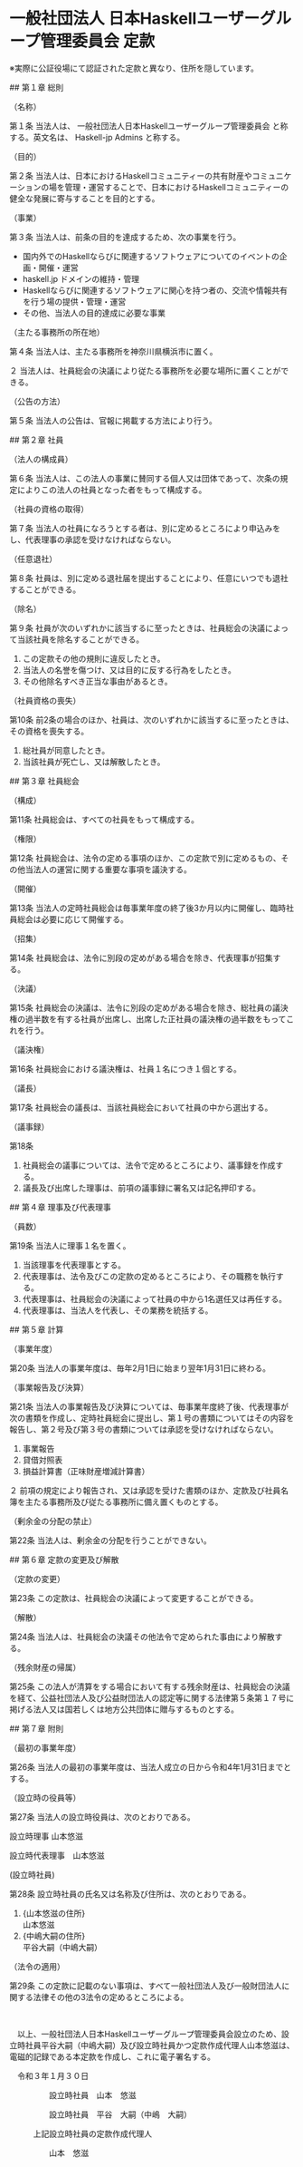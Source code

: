 # 一般社団法人 日本Haskellユーザーグループ管理委員会 定款

※実際に公証役場にて認証された定款と異なり、住所を隠しています。

<section>
## 第１章 総則

（名称）

第１条 当法人は、 一般社団法人日本Haskellユーザーグループ管理委員会 と称する。英文名は、 Haskell-jp Admins と称する。

（目的）

第２条 当法人は、日本におけるHaskellコミュニティーの共有財産やコミュニケーションの場を管理・運営することで、日本におけるHaskellコミュニティーの健全な発展に寄与することを目的とする。

（事業）

第３条 当法人は、前条の目的を達成するため、次の事業を行う。

- 国内外でのHaskellならびに関連するソフトウェアについてのイベントの企画・開催・運営
- haskell.jp ドメインの維持・管理
- Haskellならびに関連するソフトウェアに関心を持つ者の、交流や情報共有を行う場の提供・管理・運営
- その他、当法人の目的達成に必要な事業

（主たる事務所の所在地）

第４条 当法人は、主たる事務所を神奈川県横浜市に置く。

２ 当法人は、社員総会の決議により従たる事務所を必要な場所に置くことができる。

（公告の方法）

第５条 当法人の公告は、官報に掲載する方法により行う。

</section>
<section>
## 第２章 社員

（法人の構成員）

第６条 当法人は、この法人の事業に賛同する個人又は団体であって、次条の規定によりこの法人の社員となった者をもって構成する。

（社員の資格の取得）

第７条 当法人の社員になろうとする者は、別に定めるところにより申込みをし、代表理事の承認を受けなければならない。

（任意退社）

第８条 社員は、別に定める退社届を提出することにより、任意にいつでも退社することができる。

（除名）

第９条 社員が次のいずれかに該当するに至ったときは、社員総会の決議によって当該社員を除名することができる。

1. この定款その他の規則に違反したとき。
1. 当法人の名誉を傷つけ、又は目的に反する行為をしたとき。
1. その他除名すべき正当な事由があるとき。

（社員資格の喪失）

第10条 前2条の場合のほか、社員は、次のいずれかに該当するに至ったときは、その資格を喪失する。

1. 総社員が同意したとき。
1. 当該社員が死亡し、又は解散したとき。
</section>
<section>
## 第３章 社員総会

（構成）

第11条 社員総会は、すべての社員をもって構成する。

（権限）

第12条 社員総会は、法令の定める事項のほか、この定款で別に定めるもの、その他当法人の運営に関する重要な事項を議決する。

（開催）

第13条 当法人の定時社員総会は毎事業年度の終了後3か月以内に開催し、臨時社員総会は必要に応じて開催する。

（招集）

第14条 社員総会は、法令に別段の定めがある場合を除き、代表理事が招集する。

（決議）

第15条 社員総会の決議は、法令に別段の定めがある場合を除き、総社員の議決権の過半数を有する社員が出席し、出席した正社員の議決権の過半数をもってこれを行う。

（議決権）

第16条 社員総会における議決権は、社員１名につき１個とする。

（議長）

第17条 社員総会の議長は、当該社員総会において社員の中から選出する。

（議事録）

第18条

1. 社員総会の議事については、法令で定めるところにより、議事録を作成する。
2. 議長及び出席した理事は、前項の議事録に署名又は記名押印する。

</section>
<section>
## 第４章 理事及び代表理事

（員数）

第19条 当法人に理事１名を置く。

1. 当該理事を代表理事とする。
1. 代表理事は、法令及びこの定款の定めるところにより、その職務を執行する。
1. 代表理事は、社員総会の決議によって社員の中から1名選任又は再任する。
1. 代表理事は、当法人を代表し、その業務を統括する。

</section>
<section>
## 第５章 計算

（事業年度）

第20条 当法人の事業年度は、毎年2月1日に始まり翌年1月31日に終わる。

（事業報告及び決算）

第21条 当法人の事業報告及び決算については、毎事業年度終了後、代表理事が次の書類を作成し、定時社員総会に提出し、第１号の書類についてはその内容を報告し、第２号及び第３号の書類については承認を受けなければならない。

1. 事業報告
2. 貸借対照表
3. 損益計算書（正味財産増減計算書）

２ 前項の規定により報告され、又は承認を受けた書類のほか、定款及び社員名簿を主たる事務所及び従たる事務所に備え置くものとする。

（剰余金の分配の禁止）

第22条 当法人は、剰余金の分配を行うことができない。
</section>
<section>
## 第６章 定款の変更及び解散

（定款の変更）

第23条 この定款は、社員総会の決議によって変更することができる。

（解散）

第24条 当法人は、社員総会の決議その他法令で定められた事由により解散する。

（残余財産の帰属）

第25条 この法人が清算をする場合において有する残余財産は、社員総会の決議を経て、公益社団法人及び公益財団法人の認定等に関する法律第５条第１７号に掲げる法人又は国若しくは地方公共団体に贈与するものとする。

</section>
<section>
## 第７章 附則

（最初の事業年度）

第26条 当法人の最初の事業年度は、当法人成立の日から令和4年1月31日までとする。

（設立時の役員等）

第27条 当法人の設立時役員は、次のとおりである。

設立時理事 山本悠滋

設立時代表理事　山本悠滋

(設立時社員)

第28条 設立時社員の氏名又は名称及び住所は、次のとおりである。

1. {山本悠滋の住所}<br/>山本悠滋
2. {中嶋大嗣の住所}<br/>平谷大嗣（中嶋大嗣）

（法令の適用）

第29条 この定款に記載のない事項は、すべて一般社団法人及び一般財団法人に関する法律その他の3法令の定めるところによる。

<br/>

　以上、一般社団法人日本Haskellユーザーグループ管理委員会設立のため、設立時社員平谷大嗣（中嶋大嗣）及び設立時社員かつ定款作成代理人山本悠滋は、電磁的記録である本定款を作成し、これに電子署名する。

　令和３年１月３０日

　　　　　設立時社員　山本　悠滋

　　　　　設立時社員　平谷　大嗣（中嶋　大嗣）

　　　上記設立時社員の定款作成代理人

　　　　　山本　悠滋
</section>
